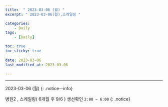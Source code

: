 ```yaml
---
title:  " 2023-03-06 (월) "
excerpt: " 2023-03-06(월),스케일링 "

categories:
    - Daily
tags:
    - [Daily]

toc: true
toc_sticky: true
 
date: 2023-03-06
last_modified_at: 2023-03-06

---
```

- - -

2023-03-06 (월)
{: .notice--info}


병원2 , 스케일링( 6개월 후  9/6 ) 생선확인 `2:00 ~ 6:00`
{: .notice}

